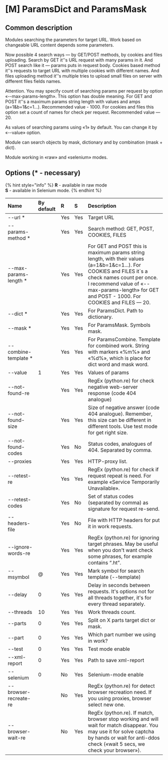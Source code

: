 # \[M\] ParamsDict and ParamsMask

## Common description

Modules searching the parameters for target URL. Work based on changeable URL content depends some parameters.

Now possible 4 search ways — by GET/POST methods, by cookies and files uploading. Search by GET it''s URL request with many params in it. And POST search like it — params puts in request body. Cookies based method it''s requests to target URL with multiple cookies with different names. And files uploading method it''s multiple tries to upload small files on server with different files fields names.

Attention. You may specify count of searching params per request by option «--max-params-length». This option has double meaning. For GET and POST it''s a maximum params string length with values and amps \(a=1&b=1&c=1…\). Recommended value - 1000. For cookies and files this option set a count of names for check per request. Recommended value — 20.

As values of searching params using «1» by default. You can change it by «--value» option.

Module can search objects by mask, dictionary and by combination \(mask + dict\).

Module working in «raw» and «selenium» modes.

## Options \(\* - necessary\)

{% hint style="info" %}
**R** - available in raw mode  
**S** - available in Selenium mode.
{% endhint %}

| Name | By default | R | S | Description |
| :--- | :--- | :--- | :--- | :--- |
| --url \* |  | Yes | Yes | Target URL |
| --params-method \* |  | Yes | Yes | Search method: GET, POST, COOKIES, FILES |
| --max-params-length \* |  | Yes | Yes | For GET and POST this is maximum params string length, with their values \(a=1&b=1&c=1...\). For COOKIES and FILES it\`s a check names count per once. I recommend value of «--max-params-length» for GET and POST - 1000. For COOKIES and FILES — 20. |
| --dict \* |  | Yes | Yes | For ParamsDict. Path to dictionary. |
| --mask \* |  | Yes | Yes | For ParamsMask. Symbols mask. |
| --combine-template \* |  | Yes | Yes | For ParamsCombine. Template for combined work. String with markers «%m%» and «%d%», which is place for dict word and mask word. |
| --value | 1 | Yes | Yes | Values of params |
| --not-found-re |  | Yes | Yes | RegEx \(python.re\) for check negative web-server response  \(code 404 analogue\) |
| --not-found-size |  | Yes | Yes | Size of negative answer \(code 404 analogue\). Remember, this size can be different in different tools. Use test mode for get right size. |
| --not-found-codes |  | Yes | No | Status codes, analogues of 404. Separated by comma. |
| --proxies |  | Yes | Yes | HTTP-proxy list. |
| --retest-re |  | Yes | Yes | RegEx \(python.re\) for check if request repeat is need. For example «Service Temporarily Unavailable». |
| --retest-codes |  | Yes | No | Set of status codes \(separated by comma\) as signature for request re-send. |
| --headers-file |  | Yes | No | File with HTTP headers for put it in work requests. |
| --ignore-words-re |  | Yes | Yes | RegEx \(python.re\) for ignoring target phrases. May be useful when you don't want check some phrases, for example contains “.ht”. |
| --msymbol | @ | Yes | Yes | Mark symbol for search template \(--template\) |
| --delay | 0 | Yes | Yes | Delay in seconds  between requests. It's options not for all threads together, it's for every thread separately. |
| --threads | 10 | Yes | Yes | Work threads count. |
| --parts | 0 | Yes | Yes | Split on X parts target dict or mask. |
| --part | 0 | Yes | Yes | Which part number we using in work? |
| --test | 0 | Yes | Yes | Test mode enable |
| --xml-report | 0 | Yes | Yes | Path to save xml-report |
| --selenium | 0 | No | Yes | Selenium-mode enable |
| --browser-recreate-re |  | No | Yes | RegEx \(python.re\) for detect browser recreation need. If you using proxies, browser select new one. |
| --browser-wait-re |  | No | Yes | RegEx \(python.re\). If match, browser stop working and will wait for match disappear. You may use it for solve captcha by hands or wait for anti-ddos check \(«wait 5 secs, we check your browser»\). |

